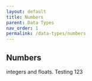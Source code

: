 ```yaml
---
layout: default
title: Numbers
parent: Data Types
nav_order: 1
permalink: /data-types/numbers
---
```


## Numbers
integers and floats.
Testing 123
